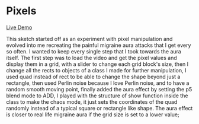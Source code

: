 # Pixels

[Live Demo](https://cheerful-malabi-43f624.netlify.app/)

This sketch started off as an experiment with pixel manipulation and evolved into me recreating the painful migraine aura attacks that I get every so often. I wanted to keep every single step that I took towards the aura itself. The first step was to load the video and get the pixel values and display them in a grid, with a slider to change each grid block's size, then I change all the rects to objects of a class I made for further manipulation, I used quad instead of rect to be able to change the shape beyond just a rectangle, then used Perlin noise because I love Perlin noise, and to have a random smooth moving point, finally added the aura effect by setting the p5 blend mode to ADD, I played with the structure of show function inside the class to make the chaos mode, it just sets the coordinates of the quad randomly instead of a typical square or rectangle like shape. The aura effect is closer to real life migraine aura if the grid size is set to a lower value;
